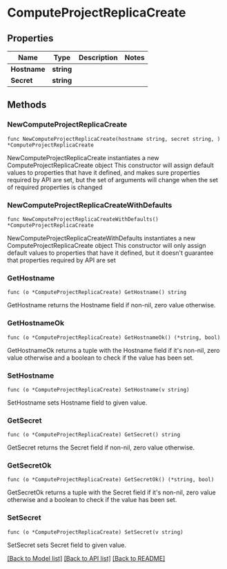 # ComputeProjectReplicaCreate

## Properties

Name | Type | Description | Notes
------------ | ------------- | ------------- | -------------
**Hostname** | **string** |  | 
**Secret** | **string** |  | 

## Methods

### NewComputeProjectReplicaCreate

`func NewComputeProjectReplicaCreate(hostname string, secret string, ) *ComputeProjectReplicaCreate`

NewComputeProjectReplicaCreate instantiates a new ComputeProjectReplicaCreate object
This constructor will assign default values to properties that have it defined,
and makes sure properties required by API are set, but the set of arguments
will change when the set of required properties is changed

### NewComputeProjectReplicaCreateWithDefaults

`func NewComputeProjectReplicaCreateWithDefaults() *ComputeProjectReplicaCreate`

NewComputeProjectReplicaCreateWithDefaults instantiates a new ComputeProjectReplicaCreate object
This constructor will only assign default values to properties that have it defined,
but it doesn't guarantee that properties required by API are set

### GetHostname

`func (o *ComputeProjectReplicaCreate) GetHostname() string`

GetHostname returns the Hostname field if non-nil, zero value otherwise.

### GetHostnameOk

`func (o *ComputeProjectReplicaCreate) GetHostnameOk() (*string, bool)`

GetHostnameOk returns a tuple with the Hostname field if it's non-nil, zero value otherwise
and a boolean to check if the value has been set.

### SetHostname

`func (o *ComputeProjectReplicaCreate) SetHostname(v string)`

SetHostname sets Hostname field to given value.


### GetSecret

`func (o *ComputeProjectReplicaCreate) GetSecret() string`

GetSecret returns the Secret field if non-nil, zero value otherwise.

### GetSecretOk

`func (o *ComputeProjectReplicaCreate) GetSecretOk() (*string, bool)`

GetSecretOk returns a tuple with the Secret field if it's non-nil, zero value otherwise
and a boolean to check if the value has been set.

### SetSecret

`func (o *ComputeProjectReplicaCreate) SetSecret(v string)`

SetSecret sets Secret field to given value.



[[Back to Model list]](../README.md#documentation-for-models) [[Back to API list]](../README.md#documentation-for-api-endpoints) [[Back to README]](../README.md)


